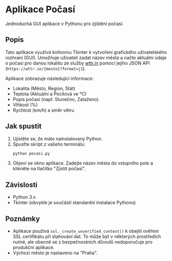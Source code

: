# Aplikace Počasí

Jednoduchá GUI aplikace v Pythonu pro zjištění počasí.

## Popis

Tato aplikace využívá knihovnu Tkinter k vytvoření grafického uživatelského rozhraní (GUI). Umožňuje uživateli zadat název města a načte aktuální údaje o počasí pro danou lokalitu ze služby [wttr.in](https://wttr.in/) pomocí jejího JSON API (`https://wttr.in/{mesto}?format=j1`).

Aplikace zobrazuje následující informace:
*   Lokalita (Město, Region, Stát)
*   Teplota (Aktuální a Pocitová ve °C)
*   Popis počasí (např. Slunečno, Zataženo)
*   Vlhkost (%)
*   Rychlost (km/h) a směr větru

## Jak spustit

1.  Ujistěte se, že máte nainstalovaný Python.
2.  Spusťte skript z vašeho terminálu:
    ```bash
    python pocasi.py
    ```
3.  Objeví se okno aplikace. Zadejte název města do vstupního pole a klikněte na tlačítko "Zjistit počasí".

## Závislosti

*   Python 3.x
*   Tkinter (obvykle je součástí standardní instalace Pythonu)

## Poznámky

*   Aplikace používá `ssl._create_unverified_context()` k obejití ověření SSL certifikátu při stahování dat. To může být v některých prostředích nutné, ale obecně se z bezpečnostních důvodů nedoporučuje pro produkční aplikace.
*   Výchozí město je nastaveno na "Praha".

